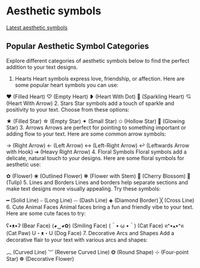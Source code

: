 # Aesthetic symbols
<a href="https://www.aesthetic-symbols.com">Latest aesthetic symbols</a><br>
## Popular Aesthetic Symbol Categories
Explore different categories of aesthetic symbols below to find the perfect addition to your text designs.

1. Hearts
Heart symbols express love, friendship, or affection. Here are some popular heart symbols you can use:

❤ (Filled Heart)
♡ (Empty Heart)
❥ (Heart With Dot)
💖 (Sparkling Heart)
💘 (Heart With Arrow)
2. Stars
Star symbols add a touch of sparkle and positivity to your text. Choose from these options:

★ (Filled Star)
☆ (Empty Star)
✦ (Small Star)
✩ (Hollow Star)
🌟 (Glowing Star)
3. Arrows
Arrows are perfect for pointing to something important or adding flow to your text. Here are some common arrow symbols:

→ (Right Arrow)
← (Left Arrow)
↔ (Left-Right Arrow)
↩ (Leftwards Arrow with Hook)
➔ (Heavy Right Arrow)
4. Floral Symbols
Floral symbols add a delicate, natural touch to your designs. Here are some floral symbols for aesthetic use:

✿ (Flower)
❀ (Outlined Flower)
❃ (Flower with Stem)
🌸 (Cherry Blossom)
🌷 (Tulip)
5. Lines and Borders
Lines and borders help separate sections and make text designs more visually appealing. Try these symbols:

━ (Solid Line)
⎯ (Long Line)
⏤ (Dash Line)
◈ (Diamond Border)
╳ (Cross Line)
6. Cute Animal Faces
Animal faces bring a fun and friendly vibe to your text. Here are some cute faces to try:

ʕ•ᴥ•ʔ (Bear Face)
(◕‿◕✿) (Smiling Face)
(＾• ω •＾) (Cat Face)
ฅ^•ﻌ•^ฅ (Cat Paw)
U・ᴥ・U (Dog Face)
7. Decorative Arcs and Shapes
Add a decorative flair to your text with various arcs and shapes:

︵ (Curved Line)
︶ (Reverse Curved Line)
❂ (Round Shape)
⊹ (Four-point Star)
❁ (Decorative Flower)
